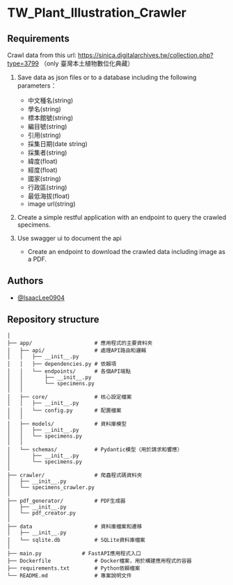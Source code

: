 # TW_Plant_Illustration_Crawler
## Requirements
Crawl data from this url: https://sinica.digitalarchives.tw/collection.php?type=3799 （only 臺灣本土植物數位化典藏）

1. Save data as json files or to a database including the following parameters：
    * 中文種名(string)
    * 學名(string)
    * 標本館號(string)
    * 編目號(string)
    * 引用(string)
    * 採集日期(date string)
    * 採集者(string)
    * 緯度(float)
    * 經度(float)
    * 國家(string)
    * 行政區(string)
    * 最低海拔(float)
    * image url(string)

2. Create a simple restful application with an endpoint to query the crawled specimens.

3. Use swagger ui to document the api
    -   Create an endpoint to download the crawled data including image as a PDF.

## Authors 
- [@IsaacLee0904](https://github.com/IsaacLee0904)

## Repository structure
```
│
├── app/                    # 應用程式的主要資料夾
│   ├── api/                # 處理API路由和邏輯
│   │   ├── __init__.py
│   │   ├── dependencies.py # 依賴項
│   │   └── endpoints/      # 各個API端點
│   │       ├── __init__.py
│   │       └── specimens.py
│   │
│   ├── core/               # 核心設定檔案
│   │   ├── __init__.py
│   │   └── config.py       # 配置檔案
│   │
│   ├── models/             # 資料庫模型
│   │   ├── __init__.py
│   │   └── specimens.py
│   │
│   └── schemas/            # Pydantic模型（用於請求和響應）
│       ├── __init__.py
│       └── specimens.py
│
├── crawler/                # 爬蟲程式碼資料夾
│   ├── __init__.py
│   └── specimens_crawler.py
│
├── pdf_generator/          # PDF生成器
│   ├── __init__.py
│   └── pdf_creator.py
│
├── data                    # 資料庫檔案和遷移
│   ├── __init__.py
│   └── sqlite.db           # SQLite資料庫檔案
│
├── main.py             # FastAPI應用程式入口
├── Dockerfile              # Docker檔案，用於構建應用程式的容器
├── requirements.txt        # Python依賴檔案
└── README.md               # 專案說明文件
```